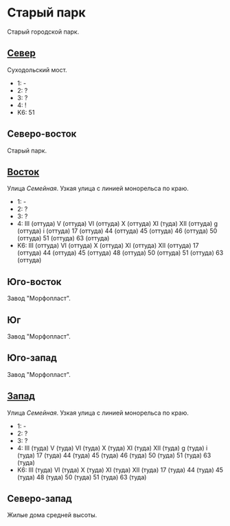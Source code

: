 # Старый парк

Старый городской парк.

## [Север](./10510090.md)

Суходольский мост.

* 1:    -
* 2:    ?
* 3:    ?
* 4:    !
* K6:   51

## Северо-восток

Старый парк.

## [Восток](./515085.md)

Улица *Семейная*.
Узкая улица с линией монорельса по краю.

* 1:    -
* 2:    ?
* 3:    ?
* 4:    III (оттуда)    V (оттуда)  VI (оттуда) X (оттуда)  XI (туда)
        XII (оттуда)    g (оттуда)  i (оттуда)
        17 (оттуда) 44 (оттуда) 45 (оттуда) 46 (оттуда) 50 (оттуда)
        51 (оттуда) 63 (оттуда)
* K6:   III (оттуда)    VI (оттуда) X (оттуда)  XI (оттуда) XII (оттуда)
        17 (оттуда) 44 (оттуда) 45 (оттуда) 48 (оттуда) 50 (оттуда) 51 (оттуда) 63 (оттуда)

## Юго-восток

Завод "Морфопласт".

## Юг

Завод "Морфопласт".

## Юго-запад

Завод "Морфопласт".

## [Запад](./10500094.md)

Улица *Семейная*.
Узкая улица с линией монорельса по краю.

* 1:    -
* 2:    ?
* 3:    ?
* 4:    III (туда)  V (туда)    VI (туда)   X (туда)    XI (туда)
        XII (туда)  g (туда)    i (туда)
        17 (туда)   44 (туда)   45 (туда)   46 (туда)   50 (туда)
        51 (туда)   63 (туда)
* K6:   III (туда)  VI (туда)   X (туда)    XI (туда)   XII (туда)
        17 (туда)   44 (туда)   45 (туда)   48 (туда)   50 (туда)   51 (туда)   63 (туда)

## Северо-запад

Жилые дома средней высоты.
